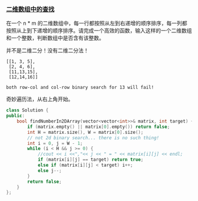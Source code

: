 ### [二维数组中的查找](https://leetcode-cn.com/problems/er-wei-shu-zu-zhong-de-cha-zhao-lcof/)

在一个 n * m 的二维数组中，每一行都按照从左到右递增的顺序排序，每一列都按照从上到下递增的顺序排序。请完成一个高效的函数，输入这样的一个二维数组和一个整数，判断数组中是否含有该整数。

 

并不是二维二分！没有二维二分法！

```
[[1, 3, 5],
 [2, 4, 6],
 [11,13,15],
 [12,14,16]]

both row-col and col-row binary search for 13 will fail!
```


奇妙遍历法，从右上角开始。

```cpp
class Solution {
public:
    bool findNumberIn2DArray(vector<vector<int>>& matrix, int target) {
        if (matrix.empty() || matrix[0].empty()) return false;
        int H = matrix.size(), W = matrix[0].size();
        // not 2d binary search... there is no such thing!
        int i = 0, j = W - 1;
        while (i < H && j >= 0) {
            //cout << i <<","<< j << " = " << matrix[i][j] << endl;
            if (matrix[i][j] == target) return true;
            else if (matrix[i][j] < target) i++;
            else j--;
        }
        return false;
    }
};
```

